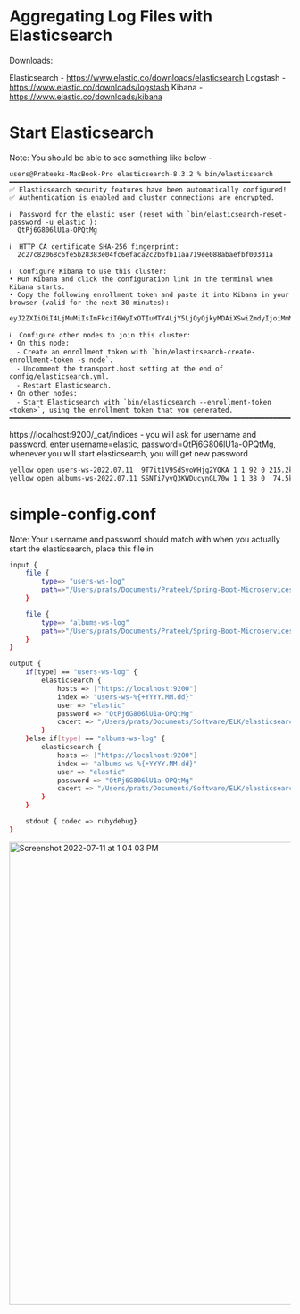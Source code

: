 # Aggregating Log Files with Elasticsearch

Downloads:

Elasticsearch - https://www.elastic.co/downloads/elasticsearch
Logstash - https://www.elastic.co/downloads/logstash
Kibana - https://www.elastic.co/downloads/kibana

# Start Elasticsearch

Note: You should be able to see something like below - 

```
users@Prateeks-MacBook-Pro elasticsearch-8.3.2 % bin/elasticsearch
━━━━━━━━━━━━━━━━━━━━━━━━━━━━━━━━━━━━━━━━━━━━━━━━━━━━━━━━━━━━━━━━━━━━━━━━━━━━━━━━━━━━━━━━━━━━━━━━━━━━━━━━━━━━━━━━━━━━━━━━━━━━━━━━━━━━━━━━━━━━━━━━━━━━━━━━━━━
✅ Elasticsearch security features have been automatically configured!
✅ Authentication is enabled and cluster connections are encrypted.

ℹ️  Password for the elastic user (reset with `bin/elasticsearch-reset-password -u elastic`):
  QtPj6G806lU1a-OPQtMg

ℹ️  HTTP CA certificate SHA-256 fingerprint:
  2c27c82068c6fe5b28383e04fc6efaca2c2b6fb11aa719ee088abaefbf003d1a

ℹ️  Configure Kibana to use this cluster:
• Run Kibana and click the configuration link in the terminal when Kibana starts.
• Copy the following enrollment token and paste it into Kibana in your browser (valid for the next 30 minutes):
  eyJ2ZXIiOiI4LjMuMiIsImFkciI6WyIxOTIuMTY4LjY5LjQyOjkyMDAiXSwiZmdyIjoiMmMyN2M4MjA2OGM2ZmU1YjI4MzgzZTA0ZmM2ZWZhY2EyYzJiNmZiMTFhYTcxOWVlMDg4YWJhZWZiZjAwM2QxYSIsImtleSI6ImRkN2w2NEVCelV3RzNzTlpNY2JSOkRQSGpIVVVkVDVhRlJYcG91MTByMmcifQ==

ℹ️  Configure other nodes to join this cluster:
• On this node:
  ⁃ Create an enrollment token with `bin/elasticsearch-create-enrollment-token -s node`.
  ⁃ Uncomment the transport.host setting at the end of config/elasticsearch.yml.
  ⁃ Restart Elasticsearch.
• On other nodes:
  ⁃ Start Elasticsearch with `bin/elasticsearch --enrollment-token <token>`, using the enrollment token that you generated.
━━━━━━━━━━━━━━━━━━━━━━━━━━━━━━━━━━━━━━━━━━━━━━━━━━━━━━━━━━━━━━━━━━━━━━━━━━━━━━━━━━━━━━━━━━━━━━━━━━━━━━━━━━━━━━━━━━━━━━━━━━━━━━━━━━━━━━━━━━━━━━━━━━━━━━━━━━━`
````

https://localhost:9200/_cat/indices - you will ask for username and password, enter username=elastic, password=QtPj6G806lU1a-OPQtMg, 
whenever you will start elasticsearch, you will get new password

```sh
yellow open users-ws-2022.07.11  9T7it1V9SdSyoWHjg2YOKA 1 1 92 0 215.2kb 215.2kb
yellow open albums-ws-2022.07.11 SSNTi7yyQ3KWDucynGL70w 1 1 38 0  74.5kb  74.5kb
```

# simple-config.conf
Note: Your username and password should match with when you actually start the elasticsearch, place this file in 

```sh
input {
	file {
		type=> "users-ws-log"
		path=>"/Users/prats/Documents/Prateek/Spring-Boot-Microservices-and-Spring-Cloud-sergey/9.8.elk-aggregation-log-files/photo-service/users-ws.log"
	}

	file {
		type=> "albums-ws-log"
		path=>"/Users/prats/Documents/Prateek/Spring-Boot-Microservices-and-Spring-Cloud-sergey/9.8.elk-aggregation-log-files/album-service/albums-ws.log"
	}
}

output {
	if[type] == "users-ws-log" {
		elasticsearch {
			hosts => ["https://localhost:9200"]
			index => "users-ws-%{+YYYY.MM.dd}"
			user => "elastic"
			password => "QtPj6G806lU1a-OPQtMg"
			cacert => "/Users/prats/Documents/Software/ELK/elasticsearch-8.3.2/config/certs/http_ca.crt" 
		}
	}else if[type] == "albums-ws-log" {
		elasticsearch {
			hosts => ["https://localhost:9200"]
			index => "albums-ws-%{+YYYY.MM.dd}"
			user => "elastic"
			password => "QtPj6G806lU1a-OPQtMg"
			cacert => "/Users/prats/Documents/Software/ELK/elasticsearch-8.3.2/config/certs/http_ca.crt" 
		}
	}

	stdout { codec => rubydebug}
}
```

<img width="827" alt="Screenshot 2022-07-11 at 1 04 03 PM" src="https://user-images.githubusercontent.com/54174687/178212187-4b5e3e93-0b3f-42d2-a742-2226e01c3862.png">


